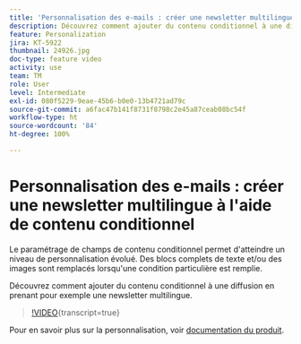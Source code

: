 ```yaml
---
title: 'Personnalisation des e-mails : créer une newsletter multilingue à l''aide de contenu conditionnel'
description: Découvrez comment ajouter du contenu conditionnel à une diffusion en prenant pour exemple une newsletter multilingue.
feature: Personalization
jira: KT-5922
thumbnail: 24926.jpg
doc-type: feature video
activity: use
team: TM
role: User
level: Intermediate
exl-id: 080f5229-9eae-45b6-b0e0-13b4721ad79c
source-git-commit: a6fac47b141f8731f8798c2e45a87ceab08bc54f
workflow-type: ht
source-wordcount: '84'
ht-degree: 100%

---
```


# Personnalisation des e-mails : créer une newsletter multilingue à l&#39;aide de contenu conditionnel

Le paramétrage de champs de contenu conditionnel permet d&#39;atteindre un niveau de personnalisation évolué. Des blocs complets de texte et/ou des images sont remplacés lorsqu&#39;une condition particulière est remplie.

Découvrez comment ajouter du contenu conditionnel à une diffusion en prenant pour exemple une newsletter multilingue.

>[!VIDEO](https://video.tv.adobe.com/v/30951?quality=12&learn=on&captions=fre_fr){transcript=true}

Pour en savoir plus sur la personnalisation, voir [documentation du produit](https://experienceleague.adobe.com/docs/campaign-classic/using/sending-messages/personalizing-deliveries/about-personalization.html?lang=fr).
